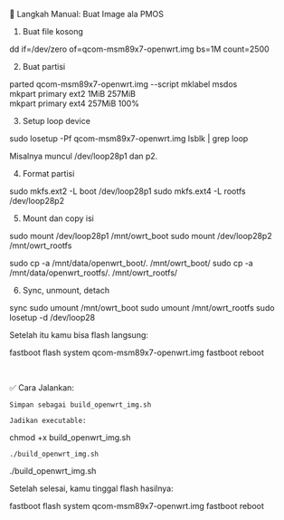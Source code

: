 🔧 Langkah Manual: Buat Image ala PMOS
1. Buat file kosong

dd if=/dev/zero of=qcom-msm89x7-openwrt.img bs=1M count=2500

2. Buat partisi

parted qcom-msm89x7-openwrt.img --script mklabel msdos \
  mkpart primary ext2 1MiB 257MiB \
  mkpart primary ext4 257MiB 100%

3. Setup loop device

sudo losetup -Pf qcom-msm89x7-openwrt.img
lsblk | grep loop

Misalnya muncul /dev/loop28p1 dan p2.

4. Format partisi

sudo mkfs.ext2 -L boot /dev/loop28p1
sudo mkfs.ext4 -L rootfs /dev/loop28p2

5. Mount dan copy isi

sudo mount /dev/loop28p1 /mnt/owrt_boot
sudo mount /dev/loop28p2 /mnt/owrt_rootfs

sudo cp -a /mnt/data/openwrt_boot/. /mnt/owrt_boot/
sudo cp -a /mnt/data/openwrt_rootfs/. /mnt/owrt_rootfs/

6. Sync, unmount, detach

sync
sudo umount /mnt/owrt_boot
sudo umount /mnt/owrt_rootfs
sudo losetup -d /dev/loop28

Setelah itu kamu bisa flash langsung:

fastboot flash system qcom-msm89x7-openwrt.img
fastboot reboot​

​


✅ Cara Jalankan:

    Simpan sebagai build_openwrt_img.sh

    Jadikan executable:

chmod +x build_openwrt_img.sh

    ./build_openwrt_img.sh

./build_openwrt_img.sh

Setelah selesai, kamu tinggal flash hasilnya:

fastboot flash system qcom-msm89x7-openwrt.img
fastboot reboot
